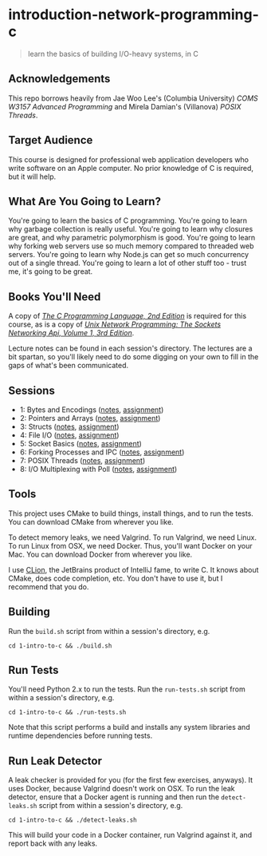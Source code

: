 # introduction-network-programming-c

> learn the basics of building I/O-heavy systems, in C

## Acknowledgements

This repo borrows heavily from Jae Woo Lee's (Columbia University)
_COMS W3157 Advanced Programming_ and Mirela Damian's (Villanova)
_POSIX Threads_.

## Target Audience

This course is designed for professional web application developers
who write software on an Apple computer. No prior knowledge of C is 
required, but it will help.

## What Are You Going to Learn?

You're going to learn the basics of C programming. You're going to
learn why garbage collection is really useful. You're going to learn
why closures are great, and why parametric polymorphism is good.
You're going to learn why forking web servers use so much memory
compared to threaded web servers. You're going to learn why Node.js
can get so much concurrency out of a single thread. You're going to
learn a lot of other stuff too - trust me, it's going to be great.

## Books You'll Need

A copy of [_The C Programming Language, 2nd Edition_][1] is required
for this course, as is a copy of [_Unix Network Programming: The
Sockets Networking Api, Volume 1, 3rd Edition_][2].

Lecture notes can be found in each session's directory. The lectures
are a bit spartan, so you'll likely need to do some digging on your
own to fill in the gaps of what's been communicated.

## Sessions

- 1: Bytes and Encodings ([notes](1-intro-to-c/_notes1.md), [assignment](1-intro-to-c/_assignment1.md))
- 2: Pointers and Arrays ([notes](2-arrays-and-pointers/_notes2.md), [assignment](2-arrays-and-pointers/_assignment2.md))
- 3: Structs ([notes](3-structs/_notes3.md), [assignment](3-structs/_assignment3.md))
- 4: File I/O ([notes](4-input-and-output/_notes4.md), [assignment](4-input-and-output/_notes4.md))
- 5: Socket Basics ([notes](5-socket-programming/_notes5.md), [assignment](5-socket-programming/_assignment5.md))
- 6: Forking Processes and IPC ([notes](6-forking-ipc-signals/_notes6.md), [assignment](6-forking-ipc-signals/_assignment6.md))
- 7: POSIX Threads ([notes](7-threads/_assignment7.md), [assignment](7-threads/_assignment7.md))
- 8: I/O Multiplexing with Poll ([notes](8-io-multiplexing/_notes8.md), [assignment](8-io-multiplexing/_assignment8.md))

## Tools

This project uses CMake to build things, install things, and to run
the tests. You can download CMake from wherever you like.

To detect memory leaks, we need Valgrind. To run Valgrind, we need
Linux. To run Linux from OSX, we need Docker. Thus, you'll want
Docker on your Mac. You can download Docker from wherever you like.

I use [CLion](https://www.jetbrains.com/clion/), the JetBrains
product of IntelliJ fame, to write C. It knows about CMake, does
code completion, etc. You don't have to use it, but I recommend that 
you do.

## Building

Run the `build.sh` script from within a session's directory, e.g.

```shell
cd 1-intro-to-c && ./build.sh
```

## Run Tests

You'll need Python 2.x to run the tests. Run the `run-tests.sh`
script from within a session's directory, e.g.

```shell
cd 1-intro-to-c && ./run-tests.sh
```

Note that this script performs a build and installs any system
libraries and runtime dependencies before running tests.

## Run Leak Detector

A leak checker is provided for you (for the first few exercises,
anyways). It uses Docker, because Valgrind doesn't work on OSX.
To run the leak detector, ensure that a Docker agent is running and
then run the `detect-leaks.sh` script from within a session's
directory, e.g.

```shell
cd 1-intro-to-c && ./detect-leaks.sh
```

This will build your code in a Docker container, run Valgrind
against it, and report back with any leaks.

[1]: https://www.amazon.com/Programming-Language-2nd-Brian-Kernighan/dp/0131103628
[2]: https://www.amazon.com/Unix-Network-Programming-Sockets-Networking/dp/0131411551

